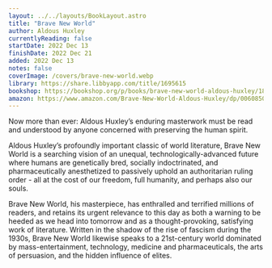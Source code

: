 ```yaml
---
layout: ../../layouts/BookLayout.astro
title: "Brave New World"
author: Aldous Huxley
currentlyReading: false
startDate: 2022 Dec 13
finishDate: 2022 Dec 21
added: 2022 Dec 13
notes: false
coverImage: /covers/brave-new-world.webp
library: https://share.libbyapp.com/title/1695615
bookshop: https://bookshop.org/p/books/brave-new-world-aldous-huxley/18711990
amazon: https://www.amazon.com/Brave-New-World-Aldous-Huxley/dp/0060850523
---
```


Now more than ever: Aldous Huxley’s enduring masterwork must be read and understood by anyone concerned with preserving the human spirit.

Aldous Huxley’s profoundly important classic of world literature, Brave New World is a searching vision of an unequal, technologically-advanced future where humans are genetically bred, socially indoctrinated, and pharmaceutically anesthetized to passively uphold an authoritarian ruling order - all at the cost of our freedom, full humanity, and perhaps also our souls.

Brave New World, his masterpiece, has enthralled and terrified millions of readers, and retains its urgent relevance to this day as both a warning to be heeded as we head into tomorrow and as a thought-provoking, satisfying work of literature. Written in the shadow of the rise of fascism during the 1930s, Brave New World likewise speaks to a 21st-century world dominated by mass-entertainment, technology, medicine and pharmaceuticals, the arts of persuasion, and the hidden influence of elites.  
